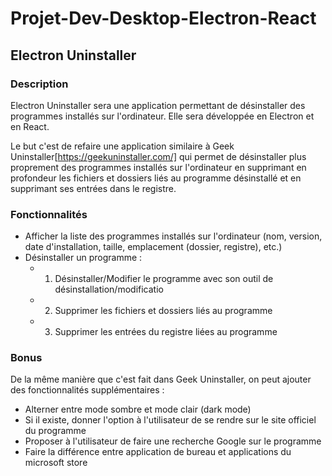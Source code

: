 # Projet-Dev-Desktop-Electron-React

## Electron Uninstaller

### Description

Electron Uninstaller sera une application permettant de désinstaller des programmes installés sur l'ordinateur. Elle sera développée en Electron et en React.

Le but c'est de refaire une application similaire à Geek Uninstaller[https://geekuninstaller.com/] qui permet de désinstaller plus proprement des programmes installés sur l'ordinateur en supprimant en profondeur les fichiers et dossiers liés au programme désinstallé et en supprimant ses entrées dans le registre.

### Fonctionnalités

- Afficher la liste des programmes installés sur l'ordinateur (nom, version, date d'installation, taille, emplacement (dossier, registre), etc.)
- Désinstaller un programme :
    - 1. Désinstaller/Modifier le programme avec son outil de désinstallation/modificatio
    - 2. Supprimer les fichiers et dossiers liés au programme
    - 3. Supprimer les entrées du registre liées au programme

### Bonus

De la même manière que c'est fait dans Geek Uninstaller, on peut ajouter des fonctionnalités supplémentaires :
- Alterner entre mode sombre et mode clair (dark mode)
- Si il existe, donner l'option à l'utilisateur de se rendre sur le site officiel du programme
- Proposer à l'utilisateur de faire une recherche Google sur le programme
- Faire la différence entre application de bureau et applications du microsoft store


